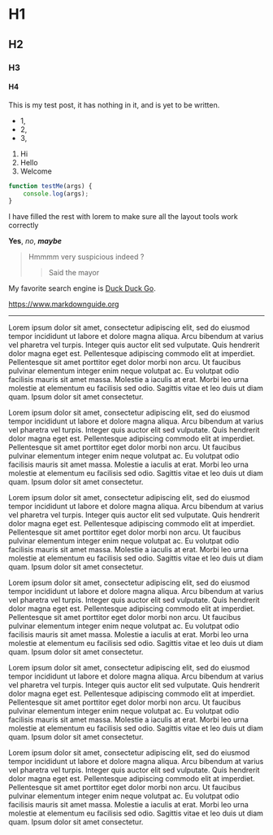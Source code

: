 # H1

## H2

### H3

#### H4

This is my test post, it has nothing in it, and is yet to be written.

- 1,
- 2,
- 3,

1. Hi
2. Hello
3. Welcome

```javascript
function testMe(args) {
	console.log(args);
}
```

I have filled the rest with lorem to make sure all the layout tools work correctly

**Yes**, _no_, **_maybe_**

> Hmmmm
> very suspicious indeed
> ?
>
> > Said the mayor

My favorite search engine is [Duck Duck Go](https://duckduckgo.com).

<https://www.markdownguide.org>

---

Lorem ipsum dolor sit amet, consectetur adipiscing elit, sed do eiusmod tempor incididunt ut labore et dolore magna aliqua.
Arcu bibendum at varius vel pharetra vel turpis. Integer quis auctor elit sed vulputate.
Quis hendrerit dolor magna eget est. Pellentesque adipiscing commodo elit at imperdiet.
Pellentesque sit amet porttitor eget dolor morbi non arcu. Ut faucibus pulvinar elementum integer enim neque volutpat ac.
Eu volutpat odio facilisis mauris sit amet massa. Molestie a iaculis at erat. Morbi leo urna molestie at elementum eu facilisis sed odio.
Sagittis vitae et leo duis ut diam quam. Ipsum dolor sit amet consectetur.

Lorem ipsum dolor sit amet, consectetur adipiscing elit, sed do eiusmod tempor incididunt ut labore et dolore magna aliqua.
Arcu bibendum at varius vel pharetra vel turpis. Integer quis auctor elit sed vulputate.
Quis hendrerit dolor magna eget est. Pellentesque adipiscing commodo elit at imperdiet.
Pellentesque sit amet porttitor eget dolor morbi non arcu. Ut faucibus pulvinar elementum integer enim neque volutpat ac.
Eu volutpat odio facilisis mauris sit amet massa. Molestie a iaculis at erat. Morbi leo urna molestie at elementum eu facilisis sed odio.
Sagittis vitae et leo duis ut diam quam. Ipsum dolor sit amet consectetur.

Lorem ipsum dolor sit amet, consectetur adipiscing elit, sed do eiusmod tempor incididunt ut labore et dolore magna aliqua.
Arcu bibendum at varius vel pharetra vel turpis. Integer quis auctor elit sed vulputate.
Quis hendrerit dolor magna eget est. Pellentesque adipiscing commodo elit at imperdiet.
Pellentesque sit amet porttitor eget dolor morbi non arcu. Ut faucibus pulvinar elementum integer enim neque volutpat ac.
Eu volutpat odio facilisis mauris sit amet massa. Molestie a iaculis at erat. Morbi leo urna molestie at elementum eu facilisis sed odio.
Sagittis vitae et leo duis ut diam quam. Ipsum dolor sit amet consectetur.

Lorem ipsum dolor sit amet, consectetur adipiscing elit, sed do eiusmod tempor incididunt ut labore et dolore magna aliqua.
Arcu bibendum at varius vel pharetra vel turpis. Integer quis auctor elit sed vulputate.
Quis hendrerit dolor magna eget est. Pellentesque adipiscing commodo elit at imperdiet.
Pellentesque sit amet porttitor eget dolor morbi non arcu. Ut faucibus pulvinar elementum integer enim neque volutpat ac.
Eu volutpat odio facilisis mauris sit amet massa. Molestie a iaculis at erat. Morbi leo urna molestie at elementum eu facilisis sed odio.
Sagittis vitae et leo duis ut diam quam. Ipsum dolor sit amet consectetur.

Lorem ipsum dolor sit amet, consectetur adipiscing elit, sed do eiusmod tempor incididunt ut labore et dolore magna aliqua.
Arcu bibendum at varius vel pharetra vel turpis. Integer quis auctor elit sed vulputate.
Quis hendrerit dolor magna eget est. Pellentesque adipiscing commodo elit at imperdiet.
Pellentesque sit amet porttitor eget dolor morbi non arcu. Ut faucibus pulvinar elementum integer enim neque volutpat ac.
Eu volutpat odio facilisis mauris sit amet massa. Molestie a iaculis at erat. Morbi leo urna molestie at elementum eu facilisis sed odio.
Sagittis vitae et leo duis ut diam quam. Ipsum dolor sit amet consectetur.

Lorem ipsum dolor sit amet, consectetur adipiscing elit, sed do eiusmod tempor incididunt ut labore et dolore magna aliqua.
Arcu bibendum at varius vel pharetra vel turpis. Integer quis auctor elit sed vulputate.
Quis hendrerit dolor magna eget est. Pellentesque adipiscing commodo elit at imperdiet.
Pellentesque sit amet porttitor eget dolor morbi non arcu. Ut faucibus pulvinar elementum integer enim neque volutpat ac.
Eu volutpat odio facilisis mauris sit amet massa. Molestie a iaculis at erat. Morbi leo urna molestie at elementum eu facilisis sed odio.
Sagittis vitae et leo duis ut diam quam. Ipsum dolor sit amet consectetur.
